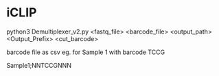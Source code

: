 # iCLIP

python3 Demultiplexer_v2.py <fastq_file> <barcode_file> <output_path> <Output_Prefix> <cut_barcode>

barcode file as csv
eg. for Sample 1 with barcode TCCG

Sample1;NNTCCGNNN


